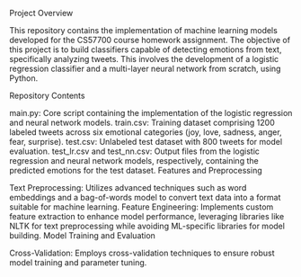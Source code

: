 Project Overview

This repository contains the implementation of machine learning models developed for the CS57700 course homework assignment. The objective of this project is to build classifiers capable of detecting emotions from text, specifically analyzing tweets. This involves the development of a logistic regression classifier and a multi-layer neural network from scratch, using Python.

Repository Contents

main.py: Core script containing the implementation of the logistic regression and neural network models.
train.csv: Training dataset comprising 1200 labeled tweets across six emotional categories (joy, love, sadness, anger, fear, surprise).
test.csv: Unlabeled test dataset with 800 tweets for model evaluation.
test_lr.csv and test_nn.csv: Output files from the logistic regression and neural network models, respectively, containing the predicted emotions for the test dataset.
Features and Preprocessing

Text Preprocessing: Utilizes advanced techniques such as word embeddings and a bag-of-words model to convert text data into a format suitable for machine learning.
Feature Engineering: Implements custom feature extraction to enhance model performance, leveraging libraries like NLTK for text preprocessing while avoiding ML-specific libraries for model building.
Model Training and Evaluation

Cross-Validation: Employs cross-validation techniques to ensure robust model training and parameter tuning.



